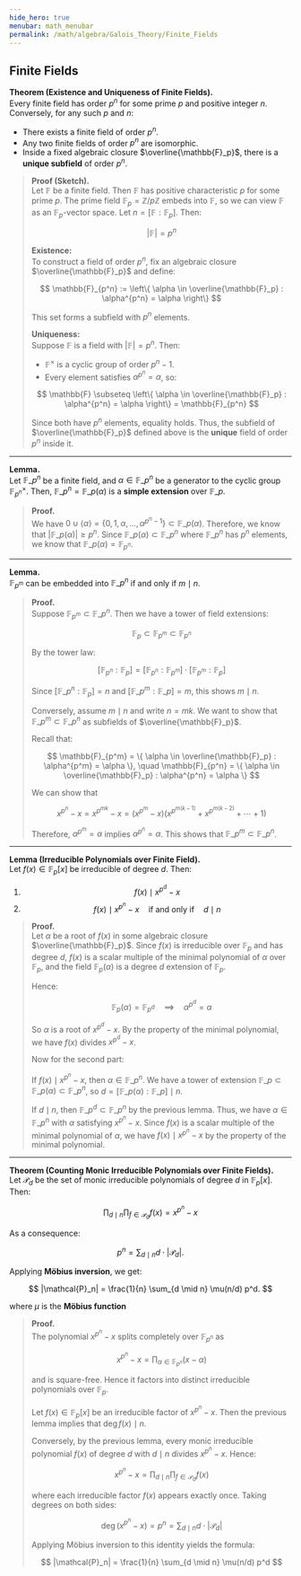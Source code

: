 ```yaml
---
hide_hero: true
menubar: math_menubar
permalink: /math/algebra/Galois_Theory/Finite_Fields
---
```

## Finite Fields

**Theorem (Existence and Uniqueness of Finite Fields).**  
Every finite field has order $p^n$ for some prime $p$ and positive integer $n$.  
Conversely, for any such $p$ and $n$:

- There exists a finite field of order $p^n$.
- Any two finite fields of order $p^n$ are isomorphic. 
- Inside a fixed algebraic closure $\overline{\mathbb{F}_p}$, there is a **unique subfield** of order $p^n$.

> **Proof (Sketch).**  
> Let $\mathbb{F}$ be a finite field. Then $\mathbb{F}$ has positive characteristic $p$ for some prime $p$. The prime field $\mathbb{F}_p = \mathbb{Z}/p\mathbb{Z}$ embeds into $\mathbb{F}$, so we can view $\mathbb{F}$ as an $\mathbb{F}_p$-vector space. Let $n = [\mathbb{F} : \mathbb{F}_p]$. Then:
>
> $$ |\mathbb{F}| = p^n $$
>
> **Existence:**  
> To construct a field of order $p^n$, fix an algebraic closure $\overline{\mathbb{F}_p}$ and define:
>
> $$ \mathbb{F}_{p^n} := \left\{ \alpha \in \overline{\mathbb{F}_p} : \alpha^{p^n} = \alpha \right\} $$
>
> This set forms a subfield with $p^n$ elements.
>
> **Uniqueness:**  
> Suppose $\mathbb{F}$ is a field with $|\mathbb{F}| = p^n$. Then:
>
> - $\mathbb{F}^\times$ is a cyclic group of order $p^n - 1$.
> - Every element satisfies $\alpha^{p^n} = \alpha$, so:
>
> $$ \mathbb{F} \subseteq \left\{ \alpha \in \overline{\mathbb{F}_p} : \alpha^{p^n} = \alpha \right\} = \mathbb{F}_{p^n} $$
>
> Since both have $p^n$ elements, equality holds. Thus, the subfield of $\overline{\mathbb{F}_p}$ defined above is the **unique** field of order $p^n$ inside it.

---

**Lemma.**  
Let $\mathbb{F}\_{p^n}$ be a finite field, and $\alpha\in\mathbb{F}\_{p^n}$ be a generator to the cyclic group ${\mathbb{F}_{p^n}}^\times$.
Then, $\mathbb{F}\_{p^n} = \mathbb{F}\_{p}(\alpha)$ is a **simple extension** over $\mathbb{F}\_p$.

> **Proof.**  
> We have $0\cup \langle \alpha\rangle = \{0, 1,\alpha,\ldots,\alpha^{p^n-1}\}\subset \mathbb{F}\_p(\alpha)$. 
> Therefore, we know that $|\mathbb{F}\_{p}(\alpha)| \geq p^n$. Since $\mathbb{F}\_p(\alpha)\subset\mathbb{F}\_{p^n}$ where
> $\mathbb{F}\_{p^n}$ has $p^n$ elements, we know that $\mathbb{F}\_p(\alpha) = \mathbb{F}_{p^n}$.

---

**Lemma.**  
$\mathbb{F}_{p^m}$ can be embedded into $\mathbb{F}\_{p^n}$ if and only if $m \mid n$.

> **Proof.**  
> Suppose $\mathbb{F}_{p^m} \subset \mathbb{F}\_{p^n}$. Then we have a tower of field extensions:
>
> $$ \mathbb{F}_p \subset \mathbb{F}_{p^m} \subset \mathbb{F}_{p^n} $$
>
> By the tower law:
>
> $$ [\mathbb{F}_{p^n} : \mathbb{F}_p] = [\mathbb{F}_{p^n} : \mathbb{F}_{p^m}] \cdot [\mathbb{F}_{p^m} : \mathbb{F}_p] $$
>
> Since $[\mathbb{F}\_{p^n} : \mathbb{F}_p] = n$ and $[\mathbb{F}\_{p^m} : \mathbb{F}\_p] = m$, this shows $m \mid n$.
>
> Conversely, assume $m \mid n$ and write $n = mk$. We want to show that $\mathbb{F}\_{p^m} \subset \mathbb{F}\_{p^n}$ as subfields of $\overline{\mathbb{F}_p}$.
>
> Recall that:
>
> $$ \mathbb{F}_{p^m} = \{ \alpha \in \overline{\mathbb{F}_p} : \alpha^{p^m} = \alpha \}, \quad \mathbb{F}_{p^n} = \{ \alpha \in \overline{\mathbb{F}_p} : \alpha^{p^n} = \alpha \} $$
>
> We can show that 
>
> $$x^{p^n}-x = x^{p^{mk}}-x = (x^{p^m}-x)(x^{p^{m(k-1)}}+x^{p^{m(k-2)}}+\cdots+1)$$
> 
> Therefore, $\alpha^{p^m} = \alpha$ implies $\alpha^{p^n} = \alpha$. This shows that $\mathbb{F}\_{p^m}\subset\mathbb{F}\_{p^n}$.

---

**Lemma (Irreducible Polynomials over Finite Field).**  
Let $f(x) \in \mathbb{F}_p[x]$ be irreducible of degree $d$. Then:

1.  
   $$ f(x) \mid x^{p^d} - x $$
2.  
   $$ f(x) \mid x^{p^n} - x \quad \text{if and only if} \quad d \mid n $$

> **Proof.**  
> Let $\alpha$ be a root of $f(x)$ in some algebraic closure $\overline{\mathbb{F}_p}$. Since $f(x)$ is irreducible over $\mathbb{F}_p$ and has degree $d$, 
> $f(x)$ is a scalar multiple of the minimal polynomial of $\alpha$ over $\mathbb{F}_p$, 
> and the field $\mathbb{F}_p(\alpha)$ is a degree $d$ extension of $\mathbb{F}_p$.
>
> Hence:
>
> $$ \mathbb{F}_p(\alpha) = \mathbb{F}_{p^d} \quad \implies \quad \alpha^{p^d} = \alpha $$
>
> So $\alpha$ is a root of $x^{p^d} - x$. By the property of the minimal polynomial, we have $f(x)$ divides $x^{p^d} - x$.
>
> Now for the second part:
>
> If $f(x) \mid x^{p^n} - x$, then $\alpha \in \mathbb{F}\_{p^n}$. We have a tower of extension $\mathbb{F}\_p\subset\mathbb{F}\_p(\alpha)\subset\mathbb{F}\_{p^n}$, so $d = [\mathbb{F}\_p(\alpha) : \mathbb{F}\_p] \mid n$.
> 
> If $d \mid n$, then $\mathbb{F}\_{p^d} \subset \mathbb{F}\_{p^n}$ by the previous lemma. Thus, we have $\alpha\in\mathbb{F}\_{p^n}$ with $\alpha$ satisfying $x^{p^n}-x$. Since $f(x)$ is a scalar 
> multiple of the minimal polynomial of $\alpha$, we have $f(x)\mid x^{p^n}-x$ by the property of the minimal polynomial.

---

**Theorem (Counting Monic Irreducible Polynomials over Finite Fields).**  
Let $\mathcal{P}_d$ be the set of monic irreducible polynomials of degree $d$ in $\mathbb{F}_p[x]$. Then:

$$
\prod_{d \mid n} \prod_{f \in \mathcal{P}_d} f(x) = x^{p^n} - x
$$

As a consequence:

$$
p^n = \sum_{d \mid n} d \cdot |\mathcal{P}_d|.
$$

Applying **Möbius inversion**, we get:

$$
|\mathcal{P}_n| = \frac{1}{n} \sum_{d \mid n} \mu(n/d) p^d.
$$

where $\mu$ is the **Möbius function**

> **Proof.**  
> The polynomial $x^{p^n} - x$ splits completely over $\mathbb{F}_{p^n}$ as 
>
> $$ x^{p^n} - x = \prod_{\alpha \in \mathbb{F}_{p^n}} (x - \alpha) $$
>
> and is square-free. Hence it factors into distinct irreducible polynomials over $\mathbb{F}_p$.
>
> Let $f(x) \in \mathbb{F}_p[x]$ be an irreducible factor of $x^{p^n} - x$. Then the previous lemma implies that $\deg f(x) \mid n$.
>
> Conversely, by the previous lemma, every monic irreducible polynomial $f(x)$ of degree $d$ with $d \mid n$ divides $x^{p^n} - x$. Hence:
>
> $$ x^{p^n} - x = \prod_{d \mid n} \prod_{f \in \mathcal{P}_d} f(x) $$
>
> where each irreducible factor $f(x)$ appears exactly once. Taking degrees on both sides:
>
> $$ \deg(x^{p^n} - x) = p^n = \sum_{d \mid n} d \cdot |\mathcal{P}_d| $$
>
> Applying Möbius inversion to this identity yields the formula:
>
> $$ |\mathcal{P}_n| = \frac{1}{n} \sum_{d \mid n} \mu(n/d) p^d $$

